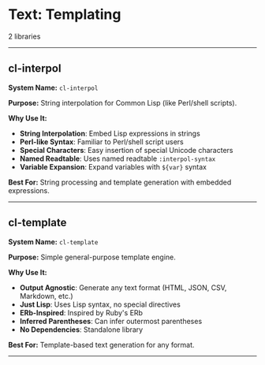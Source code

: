 # Text: Templating

2 libraries

---

## cl-interpol

**System Name:** `cl-interpol`

**Purpose:** String interpolation for Common Lisp (like Perl/shell scripts).

**Why Use It:**
- **String Interpolation**: Embed Lisp expressions in strings
- **Perl-like Syntax**: Familiar to Perl/shell script users
- **Special Characters**: Easy insertion of special Unicode characters
- **Named Readtable**: Uses named readtable `:interpol-syntax`
- **Variable Expansion**: Expand variables with `${var}` syntax

**Best For:** String processing and template generation with embedded expressions.

---


## cl-template

**System Name:** `cl-template`

**Purpose:** Simple general-purpose template engine.

**Why Use It:**
- **Output Agnostic**: Generate any text format (HTML, JSON, CSV, Markdown, etc.)
- **Just Lisp**: Uses Lisp syntax, no special directives
- **ERb-Inspired**: Inspired by Ruby's ERb
- **Inferred Parentheses**: Can infer outermost parentheses
- **No Dependencies**: Standalone library

**Best For:** Template-based text generation for any format.

---



